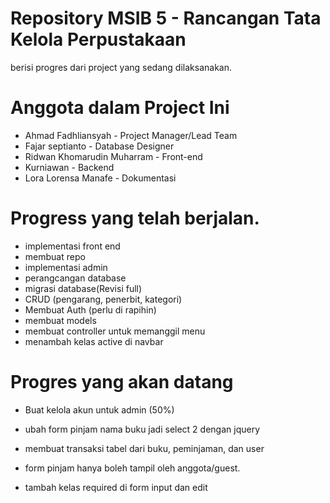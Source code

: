 # Repository MSIB 5 - Rancangan Tata Kelola Perpustakaan
berisi progres dari project yang sedang dilaksanakan.

# Anggota dalam Project Ini
- Ahmad Fadhliansyah - Project Manager/Lead Team
- Fajar septianto - Database Designer
- Ridwan Khomarudin Muharram - Front-end
- Kurniawan - Backend
- Lora Lorensa Manafe - Dokumentasi

# Progress yang telah berjalan.
- implementasi front end
- membuat repo
- implementasi admin
- perangcangan database
- migrasi database(Revisi full)
- CRUD (pengarang, penerbit, kategori)
- Membuat Auth (perlu di rapihin)
- membuat models
- membuat controller untuk memanggil menu
- menambah kelas active di navbar

# Progres yang akan datang
- Buat kelola akun untuk admin (50%)
- ubah form pinjam nama buku jadi select 2 dengan jquery
- membuat transaksi tabel dari buku, peminjaman, dan user

- form pinjam hanya boleh tampil oleh anggota/guest.
- tambah kelas required di form input dan edit



